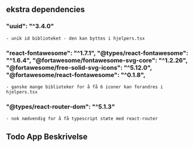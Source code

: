 ## ekstra dependencies
### "uuid": "^3.4.0" 
    - unik id biblioteket - den kan byttes i hjelpers.tsx
### "react-fontawesome": "^1.7.1", "@types/react-fontawesome": "^1.6.4",     "@fortawesome/fontawesome-svg-core": "^1.2.26", "@fortawesome/free-solid-svg-icons": "^5.12.0",  "@fortawesome/react-fontawesome": "^0.1.8",
    - ganske mange biblioteker for å få 6 iconer kan forandres i hjelpers.tsx

### "@types/react-router-dom": "^5.1.3" 
    - nok nødvendig for å få typescript støte med react-router

## Todo App Beskrivelse

    